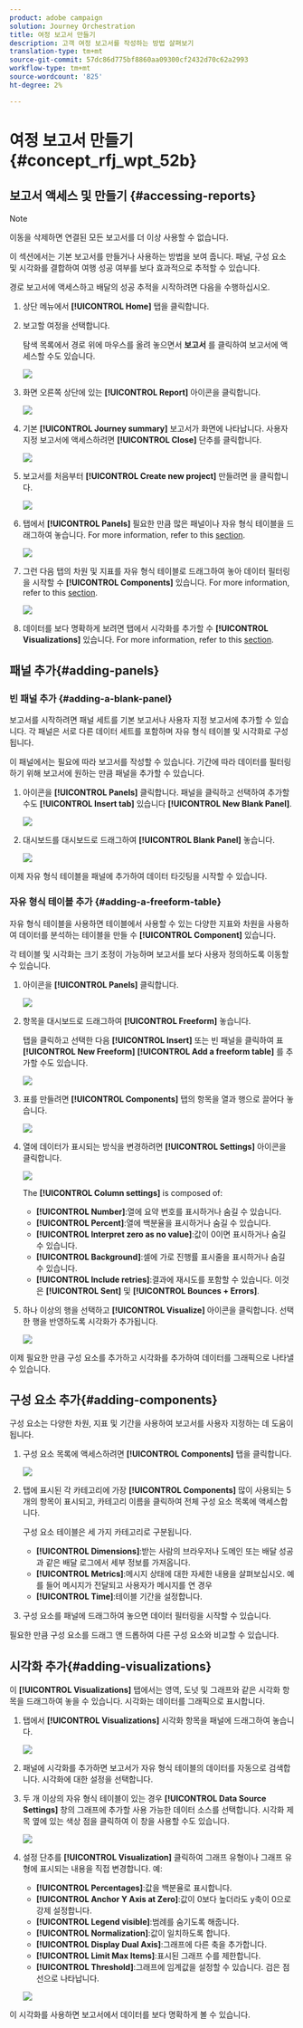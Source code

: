 ```yaml
---
product: adobe campaign
solution: Journey Orchestration
title: 여정 보고서 만들기
description: 고객 여정 보고서를 작성하는 방법 살펴보기
translation-type: tm+mt
source-git-commit: 57dc86d775bf8860aa09300cf2432d70c62a2993
workflow-type: tm+mt
source-wordcount: '825'
ht-degree: 2%

---
```



# 여정 보고서 만들기 {#concept_rfj_wpt_52b}

## 보고서 액세스 및 만들기 {#accessing-reports}

>[!NOTE]
>
>이동을 삭제하면 연결된 모든 보고서를 더 이상 사용할 수 없습니다.

이 섹션에서는 기본 보고서를 만들거나 사용하는 방법을 보여 줍니다. 패널, 구성 요소 및 시각화를 결합하여 여행 성공 여부를 보다 효과적으로 추적할 수 있습니다.

경로 보고서에 액세스하고 배달의 성공 추적을 시작하려면 다음을 수행하십시오.

1. 상단 메뉴에서 **[!UICONTROL Home]** 탭을 클릭합니다.

1. 보고할 여정을 선택합니다.

   탐색 목록에서 경로 위에 마우스를 올려 놓으면서 **보고서** 를 클릭하여 보고서에 액세스할 수도 있습니다.

   ![](../assets/dynamic_report_journey.png)

1. 화면 오른쪽 상단에 있는 **[!UICONTROL Report]** 아이콘을 클릭합니다.

   ![](../assets/dynamic_report_journey_2.png)

1. 기본 **[!UICONTROL Journey summary]** 보고서가 화면에 나타납니다. 사용자 지정 보고서에 액세스하려면 **[!UICONTROL Close]** 단추를 클릭합니다.

   ![](../assets/dynamic_report_journey_12.png)

1. 보고서를 처음부터 **[!UICONTROL Create new project]** 만들려면 을 클릭합니다.

   ![](../assets/dynamic_report_journey_3.png)

1. 탭에서 **[!UICONTROL Panels]** 필요한 만큼 많은 패널이나 자유 형식 테이블을 드래그하여 놓습니다. For more information, refer to this [section](#adding-panels).

   ![](../assets/dynamic_report_journey_4.png)

1. 그런 다음 탭의 차원 및 지표를 자유 형식 테이블로 드래그하여 놓아 데이터 필터링을 시작할 수 **[!UICONTROL Components]** 있습니다. For more information, refer to this [section](#adding-components).

   ![](../assets/dynamic_report_journey_5.png)

1. 데이터를 보다 명확하게 보려면 탭에서 시각화를 추가할 수 **[!UICONTROL Visualizations]** 있습니다. For more information, refer to this [section](#adding-visualizations).

## 패널 추가{#adding-panels}

### 빈 패널 추가 {#adding-a-blank-panel}

보고서를 시작하려면 패널 세트를 기본 보고서나 사용자 지정 보고서에 추가할 수 있습니다. 각 패널은 서로 다른 데이터 세트를 포함하며 자유 형식 테이블 및 시각화로 구성됩니다.

이 패널에서는 필요에 따라 보고서를 작성할 수 있습니다. 기간에 따라 데이터를 필터링하기 위해 보고서에 원하는 만큼 패널을 추가할 수 있습니다.

1. 아이콘을 **[!UICONTROL Panels]** 클릭합니다. 패널을 클릭하고 선택하여 추가할 수도 **[!UICONTROL Insert tab]** 있습니다 **[!UICONTROL New Blank Panel]**.

   ![](../assets/dynamic_report_panel_1.png)

1. 대시보드를 대시보드로 드래그하여 **[!UICONTROL Blank Panel]** 놓습니다.

   ![](../assets/dynamic_report_panel.png)

이제 자유 형식 테이블을 패널에 추가하여 데이터 타깃팅을 시작할 수 있습니다.

### 자유 형식 테이블 추가 {#adding-a-freeform-table}

자유 형식 테이블을 사용하면 테이블에서 사용할 수 있는 다양한 지표와 차원을 사용하여 데이터를 분석하는 테이블을 만들 수 **[!UICONTROL Component]** 있습니다.

각 테이블 및 시각화는 크기 조정이 가능하며 보고서를 보다 사용자 정의하도록 이동할 수 있습니다.

1. 아이콘을 **[!UICONTROL Panels]** 클릭합니다.

   ![](../assets/dynamic_report_panel_1.png)

1. 항목을 대시보드로 드래그하여 **[!UICONTROL Freeform]** 놓습니다.

   탭을 클릭하고 선택한 다음 **[!UICONTROL Insert]** 또는 빈 패널을 클릭하여 표 **[!UICONTROL New Freeform]** **[!UICONTROL Add a freeform table]** 를 추가할 수도 있습니다.

   ![](../assets/dynamic_report_panel_2.png)

1. 표를 만들려면 **[!UICONTROL Components]** 탭의 항목을 열과 행으로 끌어다 놓습니다.

   ![](../assets/dynamic_report_freeform_3.png)

1. 열에 데이터가 표시되는 방식을 변경하려면 **[!UICONTROL Settings]** 아이콘을 클릭합니다.

   ![](../assets/dynamic_report_freeform_4.png)

   The **[!UICONTROL Column settings]** is composed of:

   * **[!UICONTROL Number]**:열에 요약 번호를 표시하거나 숨길 수 있습니다.
   * **[!UICONTROL Percent]**:열에 백분율을 표시하거나 숨길 수 있습니다.
   * **[!UICONTROL Interpret zero as no value]**:값이 0이면 표시하거나 숨길 수 있습니다.
   * **[!UICONTROL Background]**:셀에 가로 진행률 표시줄을 표시하거나 숨길 수 있습니다.
   * **[!UICONTROL Include retries]**:결과에 재시도를 포함할 수 있습니다. 이것은 **[!UICONTROL Sent]** 및 **[!UICONTROL Bounces + Errors]**.

1. 하나 이상의 행을 선택하고 **[!UICONTROL Visualize]** 아이콘을 클릭합니다. 선택한 행을 반영하도록 시각화가 추가됩니다.

   ![](../assets/dynamic_report_freeform_5.png)

이제 필요한 만큼 구성 요소를 추가하고 시각화를 추가하여 데이터를 그래픽으로 나타낼 수 있습니다.

## 구성 요소 추가{#adding-components}

구성 요소는 다양한 차원, 지표 및 기간을 사용하여 보고서를 사용자 지정하는 데 도움이 됩니다.

1. 구성 요소 목록에 액세스하려면 **[!UICONTROL Components]** 탭을 클릭합니다.

   ![](../assets/dynamic_report_components.png)

1. 탭에 표시된 각 카테고리에 가장 **[!UICONTROL Components]** 많이 사용되는 5개의 항목이 표시되고, 카테고리 이름을 클릭하여 전체 구성 요소 목록에 액세스합니다.

   구성 요소 테이블은 세 가지 카테고리로 구분됩니다.

   * **[!UICONTROL Dimensions]**:받는 사람의 브라우저나 도메인 또는 배달 성공과 같은 배달 로그에서 세부 정보를 가져옵니다.
   * **[!UICONTROL Metrics]**:메시지 상태에 대한 자세한 내용을 살펴보십시오. 예를 들어 메시지가 전달되고 사용자가 메시지를 연 경우
   * **[!UICONTROL Time]**:테이블 기간을 설정합니다.

1. 구성 요소를 패널에 드래그하여 놓으면 데이터 필터링을 시작할 수 있습니다.

필요한 만큼 구성 요소를 드래그 앤 드롭하여 다른 구성 요소와 비교할 수 있습니다.

## 시각화 추가{#adding-visualizations}

이 **[!UICONTROL Visualizations]** 탭에서는 영역, 도넛 및 그래프와 같은 시각화 항목을 드래그하여 놓을 수 있습니다. 시각화는 데이터를 그래픽으로 표시합니다.

1. 탭에서 **[!UICONTROL Visualizations]** 시각화 항목을 패널에 드래그하여 놓습니다.

   ![](../assets/dynamic_report_visualization_1.png)

1. 패널에 시각화를 추가하면 보고서가 자유 형식 테이블의 데이터를 자동으로 검색합니다. 시각화에 대한 설정을 선택합니다.
1. 두 개 이상의 자유 형식 테이블이 있는 경우 **[!UICONTROL Data Source Settings]** 창의 그래프에 추가할 사용 가능한 데이터 소스를 선택합니다. 시각화 제목 옆에 있는 색상 점을 클릭하여 이 창을 사용할 수도 있습니다.

   ![](../assets/dynamic_report_visualization_2.png)

1. 설정 단추를 **[!UICONTROL Visualization]** 클릭하여 그래프 유형이나 그래프 유형에 표시되는 내용을 직접 변경합니다. 예:

   * **[!UICONTROL Percentages]**:값을 백분율로 표시합니다.
   * **[!UICONTROL Anchor Y Axis at Zero]**:값이 0보다 높더라도 y축이 0으로 강제 설정합니다.
   * **[!UICONTROL Legend visible]**:범례를 숨기도록 해줍니다.
   * **[!UICONTROL Normalization]**:값이 일치하도록 합니다.
   * **[!UICONTROL Display Dual Axis]**:그래프에 다른 축을 추가합니다.
   * **[!UICONTROL Limit Max Items]**:표시된 그래프 수를 제한합니다.
   * **[!UICONTROL Threshold]**:그래프에 임계값을 설정할 수 있습니다. 검은 점선으로 나타납니다.

   ![](../assets/dynamic_report_visualization_3.png)

이 시각화를 사용하면 보고서에서 데이터를 보다 명확하게 볼 수 있습니다.